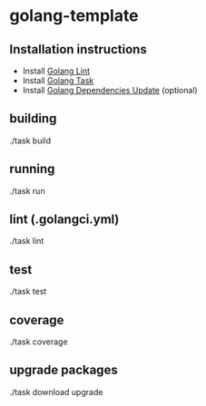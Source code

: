 # golang-template

## Installation instructions

* Install [Golang Lint](https://golangci-lint.run/)
* Install [Golang Task](https://taskfile.dev/)
* Install [Golang Dependencies Update](https://github.com/oligot/go-mod-upgrade) (optional)

## building

./task build

## running

./task run

## lint (.golangci.yml)

./task lint

## test

./task test

## coverage

./task coverage

## upgrade packages

./task download upgrade